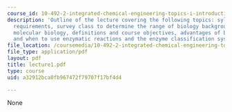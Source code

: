 ```yaml
---
course_id: 10-492-2-integrated-chemical-engineering-topics-i-introduction-to-biocatalysis-fall-2004
description: 'Outline of the lecture covering the following topics: syllabus/course
  requirements, survey class to determine the range of biology background, especially
  molecular biology, definitions and course objectives, advantages of biocatalysis
  and when to use enzymatic reactions and the enzyme classification system.'
file_location: /coursemedia/10-492-2-integrated-chemical-engineering-topics-i-introduction-to-biocatalysis-fall-2004/a32912bca0fb967472f79707f17bf4d4_lecture1.pdf
file_type: application/pdf
layout: pdf
title: lecture1.pdf
type: course
uid: a32912bca0fb967472f79707f17bf4d4

---
```

None